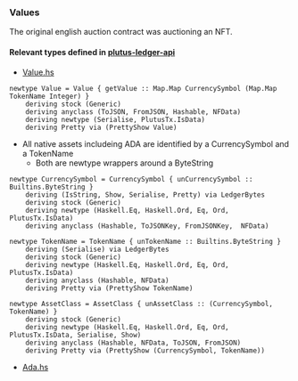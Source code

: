 ### Values

The original english auction contract was auctioning an NFT.
#### Relevant types defined in [plutus-ledger-api](https://github.com/input-output-hk/plutus/tree/master/plutus-ledger-api/src/Plutus/V1/Ledger)
* [Value.hs](https://github.com/input-output-hk/plutus/blob/master/plutus-ledger-api/src/Plutus/V1/Ledger/Value.hs)
```
newtype Value = Value { getValue :: Map.Map CurrencySymbol (Map.Map TokenName Integer) }
    deriving stock (Generic)
    deriving anyclass (ToJSON, FromJSON, Hashable, NFData)
    deriving newtype (Serialise, PlutusTx.IsData)
    deriving Pretty via (PrettyShow Value)
```
* All native assets includeing ADA are identified by a CurrencySymbol and a TokenName
  * Both are newtype wrappers around a ByteString
```
newtype CurrencySymbol = CurrencySymbol { unCurrencySymbol :: Builtins.ByteString }
    deriving (IsString, Show, Serialise, Pretty) via LedgerBytes
    deriving stock (Generic)
    deriving newtype (Haskell.Eq, Haskell.Ord, Eq, Ord, PlutusTx.IsData)
    deriving anyclass (Hashable, ToJSONKey, FromJSONKey,  NFData)

```
```
newtype TokenName = TokenName { unTokenName :: Builtins.ByteString }
    deriving (Serialise) via LedgerBytes
    deriving stock (Generic)
    deriving newtype (Haskell.Eq, Haskell.Ord, Eq, Ord, PlutusTx.IsData)
    deriving anyclass (Hashable, NFData)
    deriving Pretty via (PrettyShow TokenName)
```
```
newtype AssetClass = AssetClass { unAssetClass :: (CurrencySymbol, TokenName) }
    deriving stock (Generic)
    deriving newtype (Haskell.Eq, Haskell.Ord, Eq, Ord, PlutusTx.IsData, Serialise, Show)
    deriving anyclass (Hashable, NFData, ToJSON, FromJSON)
    deriving Pretty via (PrettyShow (CurrencySymbol, TokenName))
```

* [Ada.hs](https://github.com/input-output-hk/plutus/blob/master/plutus-ledger-api/src/Plutus/V1/Ledger/Ada.hs)
